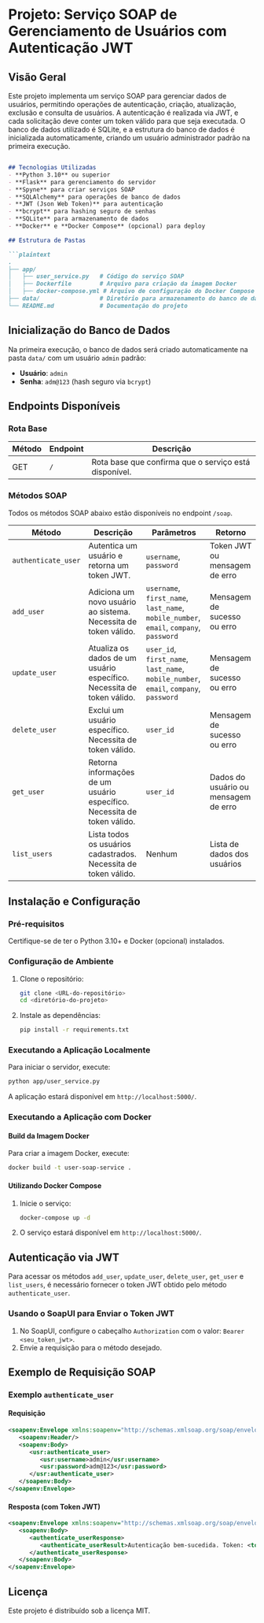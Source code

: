 # Projeto: Serviço SOAP de Gerenciamento de Usuários com Autenticação JWT

## Visão Geral
Este projeto implementa um serviço SOAP para gerenciar dados de usuários, permitindo operações de autenticação, criação, atualização, exclusão e consulta de usuários. A autenticação é realizada via JWT, e cada solicitação deve conter um token válido para que seja executada. O banco de dados utilizado é SQLite, e a estrutura do banco de dados é inicializada automaticamente, criando um usuário administrador padrão na primeira execução.
```markdown

## Tecnologias Utilizadas
- **Python 3.10** ou superior
- **Flask** para gerenciamento do servidor
- **Spyne** para criar serviços SOAP
- **SQLAlchemy** para operações de banco de dados
- **JWT (Json Web Token)** para autenticação
- **bcrypt** para hashing seguro de senhas
- **SQLite** para armazenamento de dados
- **Docker** e **Docker Compose** (opcional) para deploy

## Estrutura de Pastas

```plaintext
.
├── app/
│   ├── user_service.py   # Código do serviço SOAP
│   ├── Dockerfile        # Arquivo para criação da imagem Docker
│   ├── docker-compose.yml # Arquivo de configuração do Docker Compose
├── data/                 # Diretório para armazenamento do banco de dados SQLite
└── README.md             # Documentação do projeto
```

## Inicialização do Banco de Dados
Na primeira execução, o banco de dados será criado automaticamente na pasta `data/` com um usuário `admin` padrão:
- **Usuário**: `admin`
- **Senha**: `adm@123` (hash seguro via `bcrypt`)

## Endpoints Disponíveis

### Rota Base
| Método | Endpoint | Descrição                                             |
| ------ | -------- | ----------------------------------------------------- |
| GET    | `/`      | Rota base que confirma que o serviço está disponível. |

### Métodos SOAP
Todos os métodos SOAP abaixo estão disponíveis no endpoint `/soap`.

| Método              | Descrição                                                                | Parâmetros                                                                             | Retorno                              |
| ------------------- | ------------------------------------------------------------------------ | -------------------------------------------------------------------------------------- | ------------------------------------ |
| `authenticate_user` | Autentica um usuário e retorna um token JWT.                             | `username`, `password`                                                                 | Token JWT ou mensagem de erro        |
| `add_user`          | Adiciona um novo usuário ao sistema. Necessita de token válido.          | `username`, `first_name`, `last_name`, `mobile_number`, `email`, `company`, `password` | Mensagem de sucesso ou erro          |
| `update_user`       | Atualiza os dados de um usuário específico. Necessita de token válido.   | `user_id`, `first_name`, `last_name`, `mobile_number`, `email`, `company`, `password`  | Mensagem de sucesso ou erro          |
| `delete_user`       | Exclui um usuário específico. Necessita de token válido.                 | `user_id`                                                                              | Mensagem de sucesso ou erro          |
| `get_user`          | Retorna informações de um usuário específico. Necessita de token válido. | `user_id`                                                                              | Dados do usuário ou mensagem de erro |
| `list_users`        | Lista todos os usuários cadastrados. Necessita de token válido.          | Nenhum                                                                                 | Lista de dados dos usuários          |

## Instalação e Configuração

### Pré-requisitos
Certifique-se de ter o Python 3.10+ e Docker (opcional) instalados.

### Configuração de Ambiente

1. Clone o repositório:
   ```bash
   git clone <URL-do-repositório>
   cd <diretório-do-projeto>
   ```

2. Instale as dependências:
   ```bash
   pip install -r requirements.txt
   ```

### Executando a Aplicação Localmente

Para iniciar o servidor, execute:
```bash
python app/user_service.py
```
A aplicação estará disponível em `http://localhost:5000/`.

### Executando a Aplicação com Docker

#### Build da Imagem Docker

Para criar a imagem Docker, execute:
```bash
docker build -t user-soap-service .
```

#### Utilizando Docker Compose
1. Inicie o serviço:
   ```bash
   docker-compose up -d
   ```
2. O serviço estará disponível em `http://localhost:5000/`.

## Autenticação via JWT

Para acessar os métodos `add_user`, `update_user`, `delete_user`, `get_user` e `list_users`, é necessário fornecer o token JWT obtido pelo método `authenticate_user`.

### Usando o SoapUI para Enviar o Token JWT

1. No SoapUI, configure o cabeçalho `Authorization` com o valor: `Bearer <seu_token_jwt>`.
2. Envie a requisição para o método desejado.

## Exemplo de Requisição SOAP

### Exemplo `authenticate_user`

#### Requisição

```xml
<soapenv:Envelope xmlns:soapenv="http://schemas.xmlsoap.org/soap/envelope/" xmlns:usr="spyne.examples.userservice">
   <soapenv:Header/>
   <soapenv:Body>
      <usr:authenticate_user>
         <usr:username>admin</usr:username>
         <usr:password>adm@123</usr:password>
      </usr:authenticate_user>
   </soapenv:Body>
</soapenv:Envelope>
```

#### Resposta (com Token JWT)

```xml
<soapenv:Envelope xmlns:soapenv="http://schemas.xmlsoap.org/soap/envelope/">
   <soapenv:Body>
      <authenticate_userResponse>
         <authenticate_userResult>Autenticação bem-sucedida. Token: <token_jwt></authenticate_userResult>
      </authenticate_userResponse>
   </soapenv:Body>
</soapenv:Envelope>
```

## Licença
Este projeto é distribuído sob a licença MIT.
```